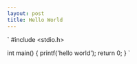 ```yaml
---
layout: post
title: Hello World
---
```


`
#include <stdio.h>

int main() {
    printf('hello world');
    return 0;
}
`
